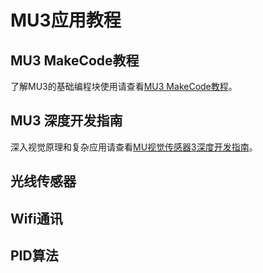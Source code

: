 # MU3应用教程

## MU3 MakeCode教程

了解MU3的基础编程块使用请查看[MU3 MakeCode教程](https://Tosee-docs.readthedocs.io/zh_CN/latest/MUVS3/MUVS3_MakeCode/index.html#mu-3-makecode)。

## MU3 深度开发指南

深入视觉原理和复杂应用请查看[MU视觉传感器3深度开发指南](http://mai.Tosee.com/images/page201904/%E5%B0%8FMU%E8%A7%86%E8%A7%89%E4%BC%A0%E6%84%9F%E5%99%A8-%E6%B7%B1%E5%BA%A6%E5%BC%80%E5%8F%91%E6%8C%87%E5%8D%97-V0.1-20190810.pdf)。

## 光线传感器

## Wifi通讯

## PID算法
